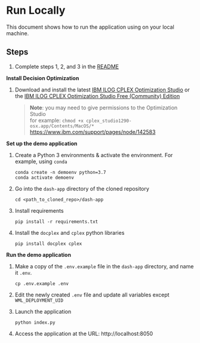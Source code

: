 # Run Locally

This document shows how to run the application using on your local machine.


## Steps

1. Complete steps 1, 2, and 3 in the [README](https://github.com/IBM/do-here-demo/blob/master/README.md)


**Install Decision Optimization**

1. Download and install the latest [IBM ILOG CPLEX Optimization Studio](https://www.ibm.com/products/ilog-cplex-optimization-studio) or the [IBM ILOG CPLEX Optimization Studio Free (Community) Edition](https://www.ibm.com/account/reg/us-en/signup?formid=urx-20028)

    > **Note**: you may need to give permissions to the Optimization Studio  
    > for example: `chmod +x cplex_studio1290-osx.app/Contents/MacOS/*`
    > https://www.ibm.com/support/pages/node/142583 

**Set up the demo application**

1. Create a Python 3 environments & activate the environment. For example, using `conda`

    ```shell
    conda create -n demoenv python=3.7
    conda activate demoenv
    ```

1. Go into the `dash-app` directory of the cloned repository

    ```shell
    cd <path_to_cloned_repo>/dash-app
    ```

1. Install requirements

    ```shell
    pip install -r requirements.txt
    ```

1. Install the `docplex` and `cplex` python libraries

    ```shell
    pip install docplex cplex
    ```

**Run the demo application**

1.  Make a copy of the `.env.example` file in the `dash-app` directory, and name it `.env`.

    ```shell
    cp .env.example .env
    ```

1. Edit the newly created `.env` file and update all variables except `WML_DEPLOYMENT_UID`

1. Launch the application

    ```shell
    python index.py
    ```

1. Access the application at the URL: http://localhost:8050
